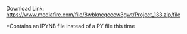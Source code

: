 Download Link: https://www.mediafire.com/file/8wbkncqceew3gwt/Project_133.zip/file

*Contains an IPYNB file instead of a PY file this time
